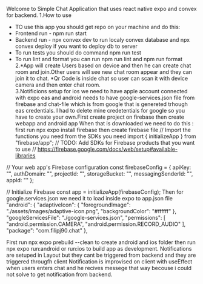 Welcome to Simple Chat Application that uses react native expo and convex for backend.
1.How to use
* TO use this app you should get repo on your machine and do this:
* Frontend run - npm run start 
* Backend run - npx convex dev to run localy convex database and npx convex deploy if you want to deploy db to server
* To run tests you should do command npm run test
* To run lint and format you can run npm run lint and npm run format
2.*App will create Users based on device and then he can create chat room and join.Other users will see new chat room appear and they can join it to chat.
  *Qr Code is inside chat so user can scan it with device camera and then enter chat room.  
3.Notificions setup for ios we need to have apple account connected with expo eas and android needs to have google-services.json file from firebase and chat-file which is from google that is genereted trhough eas credentials.
  I had to delete mine credetentials for google so you have to create your own.First create project on firebase then create webapp and android app 
  When that is downloaded we need to do this : first run npx expo install firebase then create firebase file 
// Import the functions you need from the SDKs you need
import { initializeApp } from "firebase/app";
// TODO: Add SDKs for Firebase products that you want to use
// https://firebase.google.com/docs/web/setup#available-libraries

// Your web app's Firebase configuration
const firebaseConfig = {
  apiKey: "",
  authDomain: "",
  projectId: "",
  storageBucket: "",
  messagingSenderId: "",
  appId: ""
};

// Initialize Firebase
const app = initializeApp(firebaseConfig);
Then for google.services.json we need it to load inside expo to app.json file 
"android": {
      "adaptiveIcon": {
        "foregroundImage": "./assets/images/adaptive-icon.png",
        "backgroundColor": "#ffffff"
      },
      "googleServicesFile": "./google-services.json",
      "permissions": [
        "android.permission.CAMERA",
        "android.permission.RECORD_AUDIO"
      ],
      "package": "com.filipj90.chat"
    },

  First run npx expo prebuild --clean to create android and ios folder then run npx expo run:android or run:ios to build app as development.
  Notifications are setuped in Layout but they cant be triggered from backend and they are triggered througfh client
  Notification is improvised on client with useEffect when users enters chat and he recives messege that way becouse i could not solve to get notification from backend.

